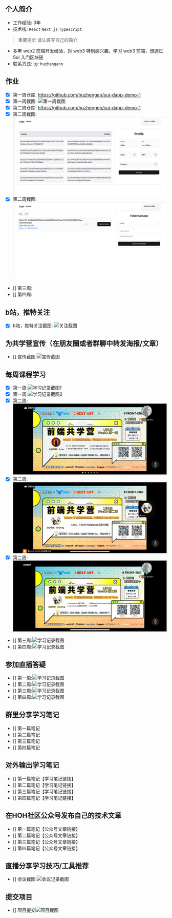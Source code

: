 ## 个人简介
- 工作经验: 3年
- 技术栈: `React` `Next.js` `Typescript`
> 重要提示 请认真写自己的简介
- 多年 web2 前端开发经验，对 web3 特别感兴趣，学习 web3 前端，想通过 Sui 入门区块链
- 联系方式: tg: `huzhengenn`



## 作业
- [x] 第一周仓库: https://github.com/huzhengen/sui-dapp-demo-1
- [x] 第一周截图: ![第一周截图](./week1/week1.png)
- [x] 第二周仓库: https://github.com/huzhengen/sui-dapp-demo-1
- [x] 第二周截图: ![第二周截图](./week2/week2_home.png)
- [x] 第二周截图: ![第二周截图](./week2/week2_user.png)
- [] 第三周:
- [] 第四周:



## b站，推特关注

- [x] b站，推特关注截图: ![关注截图](./images/bilibili.png)

## 为共学营宣传（在朋友圈或者群聊中转发海报/文章）

- [] 宣传截图:![宣传截图](./images/你的图片地址)

## 每周课程学习

- [x] 第一周:![学习记录截图1](./images/week1_metting_1.PNG)
- [x] 第一周:![学习记录截图2](./images/week1_metting_2.PNG)
- [x] 第二周:![学习记录截图1](./images/week2_1.png)
- [x] 第二周:![学习记录截图2](./images/week2_2.png)
- [x] 第二周:![学习记录截图3](./images/week2_3.png)
- [] 第三周:![学习记录截图](./images/你的图片地址)
- [] 第四周:![学习记录截图](./images/你的图片地址)

## 参加直播答疑

- [] 第一周:![学习记录截图](./images/你的图片地址)
- [] 第二周:![学习记录截图](./images/你的图片地址)
- [] 第三周:![学习记录截图](./images/你的图片地址)
- [] 第四周:![学习记录截图](./images/你的图片地址)

## 群里分享学习笔记

- [] 第一篇笔记
- [] 第二篇笔记
- [] 第三篇笔记
- [] 第四篇笔记

## 对外输出学习笔记

- [] 第一篇笔记【学习笔记链接】
- [] 第二篇笔记【学习笔记链接】
- [] 第三篇笔记【学习笔记链接】
- [] 第四篇笔记【学习笔记链接】

## 在HOH社区公众号发布自己的技术文章

- [] 第一篇笔记【公众号文章链接】
- [] 第二篇笔记【公众号文章链接】
- [] 第三篇笔记【公众号文章链接】
- [] 第四篇笔记【公众号文章链接】

## 直播分享学习技巧/工具推荐

- [] 会议截图:![会议记录截图](./images/你的图片地址)

## 提交项目

- [] 项目提交![项目截图](./images/你的图片地址)


